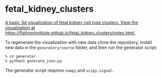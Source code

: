 # fetal_kidney_clusters

<a href="https://flatironinstitute.github.io/fetal_kidney_clusters/">
A basic 3d visualization of fetal kidney cell type clusters.  View the visualization
at https://flatironinstitute.github.io/fetal_kidney_clusters/index.html.
</a>

To regenerate the visualization with new data clone the repository,
install new data in the `generatory/source` folder, and then run the
generator script:

```bash
% cd generator
% python3 generate_json.py 
```

The generator script requires `numpy` and `scipy.signal`.

